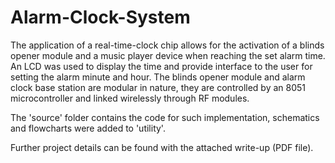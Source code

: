 # Alarm-Clock-System

The application of a real-time-clock chip allows for the activation of a blinds opener module and a music player device when reaching the set alarm time. An LCD was used to display the time and provide interface to the user for setting the alarm minute and hour. The blinds opener module and alarm clock base station are modular in nature, they are controlled by an 8051 microcontroller and linked wirelessly through RF modules.

The 'source' folder contains the code for such implementation, schematics and flowcharts were added to 'utility'.

Further project details can be found with the attached write-up (PDF file).
